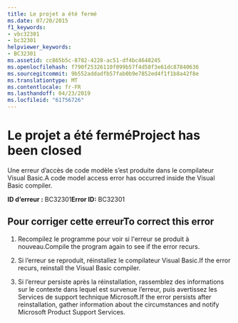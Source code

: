 ```yaml
---
title: Le projet a été fermé
ms.date: 07/20/2015
f1_keywords:
- vbc32301
- bc32301
helpviewer_keywords:
- BC32301
ms.assetid: cc865b5c-8782-4228-ac51-df4bc4648245
ms.openlocfilehash: f790f25326110f099b57f4d58f3e61dc87840636
ms.sourcegitcommit: 9b552addadfb57fab0b9e7852ed4f1f1b8a42f8e
ms.translationtype: MT
ms.contentlocale: fr-FR
ms.lasthandoff: 04/23/2019
ms.locfileid: "61756726"
---
```

# <a name="project-has-been-closed"></a><span data-ttu-id="1c36b-102">Le projet a été fermé</span><span class="sxs-lookup"><span data-stu-id="1c36b-102">Project has been closed</span></span>
<span data-ttu-id="1c36b-103">Une erreur d’accès de code modèle s’est produite dans le compilateur Visual Basic.</span><span class="sxs-lookup"><span data-stu-id="1c36b-103">A code model access error has occurred inside the Visual Basic compiler.</span></span>  
  
 <span data-ttu-id="1c36b-104">**ID d’erreur :** BC32301</span><span class="sxs-lookup"><span data-stu-id="1c36b-104">**Error ID:** BC32301</span></span>  
  
## <a name="to-correct-this-error"></a><span data-ttu-id="1c36b-105">Pour corriger cette erreur</span><span class="sxs-lookup"><span data-stu-id="1c36b-105">To correct this error</span></span>  
  
1. <span data-ttu-id="1c36b-106">Recompilez le programme pour voir si l'erreur se produit à nouveau.</span><span class="sxs-lookup"><span data-stu-id="1c36b-106">Compile the program again to see if the error recurs.</span></span>  
  
2. <span data-ttu-id="1c36b-107">Si l’erreur se reproduit, réinstallez le compilateur Visual Basic.</span><span class="sxs-lookup"><span data-stu-id="1c36b-107">If the error recurs, reinstall the Visual Basic compiler.</span></span>  
  
3. <span data-ttu-id="1c36b-108">Si l’erreur persiste après la réinstallation, rassemblez des informations sur le contexte dans lequel est survenue l’erreur, puis avertissez les Services de support technique Microsoft.</span><span class="sxs-lookup"><span data-stu-id="1c36b-108">If the error persists after reinstallation, gather information about the circumstances and notify Microsoft Product Support Services.</span></span>  
